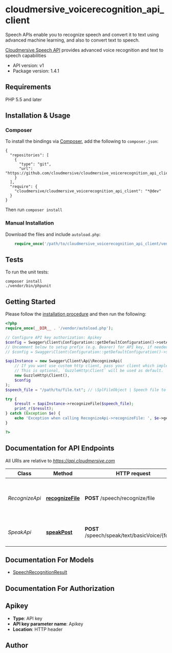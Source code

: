 # cloudmersive_voicerecognition_api_client
Speech APIs enable you to recognize speech and convert it to text using advanced machine learning, and also to convert text to speech.

[Cloudmersive Speech API](https://www.cloudmersive.com/voice-recognition-and-speech-api) provides advanced voice recognition and text to speech capabilities

- API version: v1
- Package version: 1.4.1


## Requirements

PHP 5.5 and later

## Installation & Usage
### Composer

To install the bindings via [Composer](http://getcomposer.org/), add the following to `composer.json`:

```
{
  "repositories": [
    {
      "type": "git",
      "url": "https://github.com/cloudmersive/cloudmersive_voicerecognition_api_client.git"
    }
  ],
  "require": {
    "cloudmersive/cloudmersive_voicerecognition_api_client": "*@dev"
  }
}
```

Then run `composer install`

### Manual Installation

Download the files and include `autoload.php`:

```php
    require_once('/path/to/cloudmersive_voicerecognition_api_client/vendor/autoload.php');
```

## Tests

To run the unit tests:

```
composer install
./vendor/bin/phpunit
```

## Getting Started

Please follow the [installation procedure](#installation--usage) and then run the following:

```php
<?php
require_once(__DIR__ . '/vendor/autoload.php');

// Configure API key authorization: Apikey
$config = Swagger\Client\Configuration::getDefaultConfiguration()->setApiKey('Apikey', 'YOUR_API_KEY');
// Uncomment below to setup prefix (e.g. Bearer) for API key, if needed
// $config = Swagger\Client\Configuration::getDefaultConfiguration()->setApiKeyPrefix('Apikey', 'Bearer');

$apiInstance = new Swagger\Client\Api\RecognizeApi(
    // If you want use custom http client, pass your client which implements `GuzzleHttp\ClientInterface`.
    // This is optional, `GuzzleHttp\Client` will be used as default.
    new GuzzleHttp\Client(),
    $config
);
$speech_file = "/path/to/file.txt"; // \SplFileObject | Speech file to perform the operation on.  Common file formats such as WAV, MP3 are supported.

try {
    $result = $apiInstance->recognizeFile($speech_file);
    print_r($result);
} catch (Exception $e) {
    echo 'Exception when calling RecognizeApi->recognizeFile: ', $e->getMessage(), PHP_EOL;
}

?>
```

## Documentation for API Endpoints

All URIs are relative to *https://api.cloudmersive.com*

Class | Method | HTTP request | Description
------------ | ------------- | ------------- | -------------
*RecognizeApi* | [**recognizeFile**](docs/Api/RecognizeApi.md#recognizefile) | **POST** /speech/recognize/file | Recognize audio input as text using machine learning
*SpeakApi* | [**speakPost**](docs/Api/SpeakApi.md#speakpost) | **POST** /speech/speak/text/basicVoice/{format} | Perform text-to-speech on a string


## Documentation For Models

 - [SpeechRecognitionResult](docs/Model/SpeechRecognitionResult.md)


## Documentation For Authorization


## Apikey

- **Type**: API key
- **API key parameter name**: Apikey
- **Location**: HTTP header


## Author





